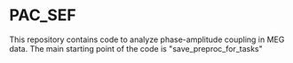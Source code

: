 # PAC_SEF
This repository contains code to analyze phase-amplitude coupling in MEG data. 
The main starting point of the code is "save_preproc_for_tasks"
